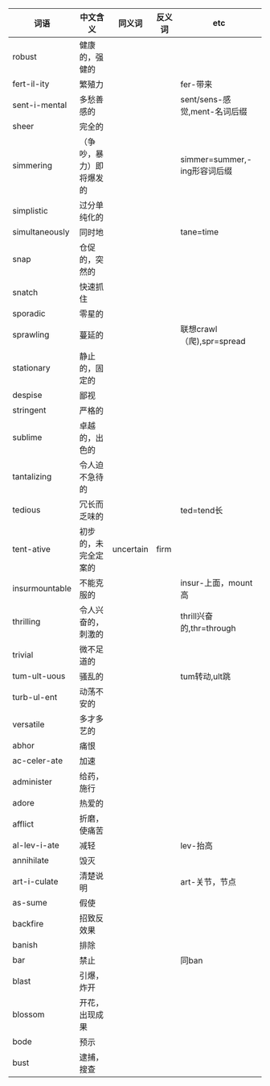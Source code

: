 
| 词语           | 中文含义                 | 同义词    | 反义词 | etc                          |
|----------------|--------------------------|-----------|--------|------------------------------|
| robust         | 健康的，强健的           |           |        |                              |
| fert-il-ity    | 繁殖力                   |           |        | fer-带来                     |
| sent-i-mental  | 多愁善感的               |           |        | sent/sens-感觉,ment-名词后缀 |
| sheer          | 完全的                   |           |        |                              |
| simmering      | （争吵，暴力）即将爆发的 |           |        | simmer=summer,-ing形容词后缀 |
| simplistic     | 过分单纯化的             |           |        |                              |
| simultaneously | 同时地                   |           |        | tane=time                    |
| snap           | 仓促的，突然的           |           |        |                              |
| snatch         | 快速抓住                 |
| sporadic       | 零星的                   |
| sprawling      | 蔓延的                   |           |        | 联想crawl（爬),spr=spread    |
| stationary     | 静止的，固定的           |
| despise        | 鄙视                     |
| stringent      | 严格的                   |
| sublime        | 卓越的，出色的           |           |        |
| tantalizing    | 令人迫不急待的           |
| tedious        | 冗长而乏味的             |           |        | ted=tend长                   |
| tent-ative     | 初步的，未完全定案的     | uncertain | firm   |
| insurmountable | 不能克服的               |           |        | insur-上面，mount高          |
| thrilling      | 令人兴奋的，刺激的       |           |        | thrill兴奋的,thr=through     |
| trivial        | 微不足道的               |           |        |
| tum-ult-uous   | 骚乱的                   |           |        | tum转动,ult跳                |
| turb-ul-ent    | 动荡不安的               |           |        |                              |
| versatile      | 多才多艺的               |           |        |                              |
| abhor          | 痛恨                     |
| ac-celer-ate   | 加速                     |
| administer     | 给药，施行               |           |        |                              |
| adore          | 热爱的                   |
| afflict        | 折磨，使痛苦             |
| al-lev-i-ate   | 减轻                     |           |        | lev-抬高                     |
| annihilate     | 毁灭                     |           |        |                              |
| art-i-culate   | 清楚说明                 |           |        | art-关节，节点               |
| as-sume        | 假使                     |
| backfire       | 招致反效果               |
| banish         | 排除                     |
| bar            | 禁止                     |           |        | 同ban                        |
| blast          | 引爆，炸开               |
| blossom        | 开花，出现成果           |
| bode           | 预示                     |
| bust           | 逮捕，搜查               |
